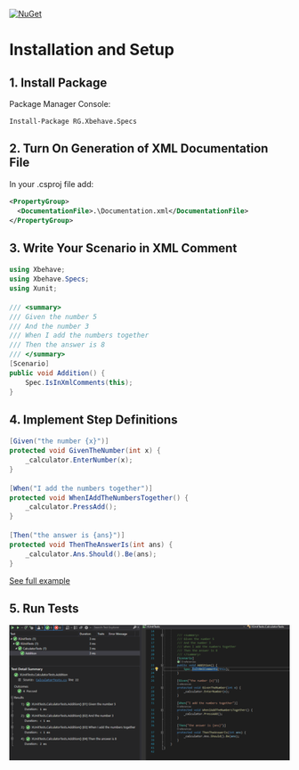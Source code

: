 [![NuGet](https://img.shields.io/nuget/v/RG.Xbehave.Specs.svg)](https://www.nuget.org/packages/RG.Xbehave.Specs/)

# Installation and Setup

## 1. Install Package

Package Manager Console:
```
Install-Package RG.Xbehave.Specs
```

## 2. Turn On Generation of XML Documentation File

In your .csproj file add:
```xml
<PropertyGroup>
  <DocumentationFile>.\Documentation.xml</DocumentationFile>
</PropertyGroup>
```

## 3. Write Your Scenario in XML Comment

```csharp
using Xbehave;
using Xbehave.Specs;
using Xunit;

/// <summary>
/// Given the number 5
/// And the number 3
/// When I add the numbers together
/// Then the answer is 8
/// </summary>
[Scenario]
public void Addition() {
    Spec.IsInXmlComments(this);
}
```

## 4. Implement Step Definitions

```csharp
[Given("the number {x}")]
protected void GivenTheNumber(int x) {
    _calculator.EnterNumber(x);
}

[When("I add the numbers together")]
protected void WhenIAddTheNumbersTogether() {
    _calculator.PressAdd();
}

[Then("the answer is {ans}")]
protected void ThenTheAnswerIs(int ans) {
    _calculator.Ans.Should().Be(ans);
}
```

[See full example](https://github.com/ronnygunawan/xbehave-specs/blob/master/XUnitTests/CalculatorTests.cs)

## 5. Run Tests

![Screenshot](https://github.com/ronnygunawan/xbehave-specs/raw/master/xbehave.png "Test Explorer")
